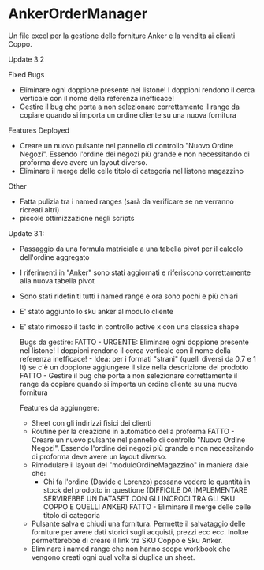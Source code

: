 # AnkerOrderManager
Un file excel per la gestione delle forniture Anker e la vendita ai clienti Coppo.

Update 3.2

Fixed Bugs
- Eliminare ogni doppione presente nel listone! I doppioni rendono il cerca verticale con il nome della referenza inefficace!
- Gestire il bug che porta a non selezionare correttamente il range da copiare quando si importa un ordine cliente su una nuova fornitura 

Features Deployed
- Creare un nuovo pulsante nel pannello di controllo "Nuovo Ordine Negozi". Essendo l'ordine dei negozi più grande e non necessitando di proforma deve avere un layout diverso.
- Eliminare il merge delle celle titolo di categoria nel listone magazzino

Other
- Fatta pulizia tra i named ranges (sarà da verificare se ne verranno ricreati altri)
- piccole ottimizzazione negli scripts

  
Update 3.1:

- Passaggio da una formula matriciale a una tabella pivot per il calcolo dell'ordine aggregato
- I riferimenti in "Anker" sono stati aggiornati e riferiscono correttamente alla nuova tabella pivot
- Sono stati ridefiniti tutti i named range e ora sono pochi e più chiari
- E' stato aggiunto lo sku anker al modulo cliente
- E' stato rimosso il tasto in controllo active x con una classica shape

  Bugs da gestire:
  FATTO - URGENTE: Eliminare ogni doppione presente nel listone! I doppioni rendono il cerca verticale con il nome della referenza inefficace!
      - Idea: per i formati "strani" (quelli diversi da 0,7 e 1 lt) se c'è un doppione aggiungere il size nella descrizione del prodotto
  FATTO - Gestire il bug che porta a non selezionare correttamente il range da copiare quando si importa un ordine cliente su una nuova fornitura 

  Features da aggiungere:
  - Sheet con gli indirizzi fisici dei clienti
  - Routine per la creazione in automatico della proforma
  FATTO - Creare un nuovo pulsante nel pannello di controllo "Nuovo Ordine Negozi". Essendo l'ordine dei negozi più grande e non necessitando di proforma deve avere un layout diverso.
  - Rimodulare il layout del "moduloOrdineMagazzino" in maniera dale che:
      - Chi fa l'ordine (Davide e Lorenzo) possano vedere le quantità in stock del prodotto in questione (DIFFICILE DA IMPLEMENTARE SERVIREBBE UN DATASET CON GLI INCROCI TRA GLI SKU COPPO E QUELLI ANKER)
      FATTO - Eliminare il merge delle celle titolo di categoria
  - Pulsante salva e chiudi una fornitura. Permette il salvataggio delle forniture per avere dati storici sugli acquisti, prezzi ecc ecc. Inoltre permetterebbe di creare il link tra SKU Coppo e Sku Anker.
  - Eliminare i named range che non hanno scope workbook che vengono creati ogni qual volta si duplica un sheet.
